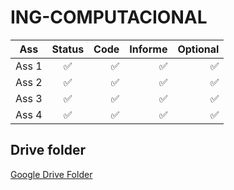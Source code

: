 # ING-COMPUTACIONAL

| Ass   |      Status      | Code| Informe| Optional|
|----------|:-------------:|-------:|-------:|-------:|
| Ass 1 |:white_check_mark:|:white_check_mark:|:white_check_mark:|:white_check_mark:|
| Ass 2 |:white_check_mark:|:white_check_mark:|:white_check_mark:|:white_check_mark:|
| Ass 3 |:white_check_mark:|:white_check_mark:|:white_check_mark:|:white_check_mark:|
| Ass 4 |:white_check_mark:|:white_check_mark:|:white_check_mark:|:white_check_mark:|

## Drive folder
[Google Drive Folder](https://drive.google.com/drive/folders/1RkxIjH__hz5LP8sTLrPM1rFt8upDUGKQ?usp=sharing)
